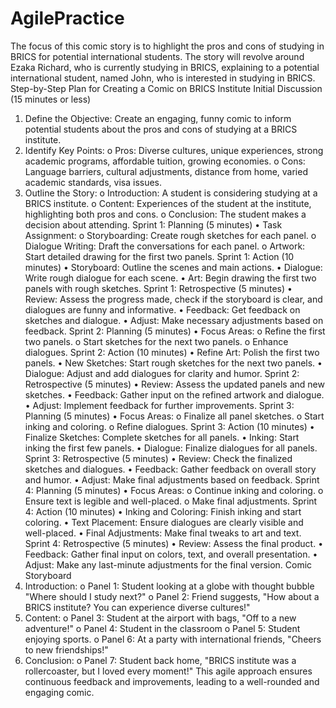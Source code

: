 # AgilePractice
The focus of this comic story is to highlight the pros and cons of studying in BRICS for potential international students. The story will revolve around Ezaka Richard, who is currently studying in BRICS, explaining to a potential international student, named John, who is interested in studying in BRICS.
Step-by-Step Plan for Creating a Comic on BRICS Institute
Initial Discussion (15 minutes or less)
1.	Define the Objective: Create an engaging, funny comic to inform potential students about the pros and cons of studying at a BRICS institute.
2.	Identify Key Points:
o	Pros: Diverse cultures, unique experiences, strong academic programs, affordable tuition, growing economies.
o	Cons: Language barriers, cultural adjustments, distance from home, varied academic standards, visa issues.
3.	Outline the Story:
o	Introduction: A student is considering studying at a BRICS institute.
o	Content: Experiences of the student at the institute, highlighting both pros and cons.
o	Conclusion: The student makes a decision about attending.
Sprint 1: Planning (5 minutes)
•	Task Assignment:
o	Storyboarding: Create rough sketches for each panel.
o	Dialogue Writing: Draft the conversations for each panel.
o	Artwork: Start detailed drawing for the first two panels.
Sprint 1: Action (10 minutes)
•	Storyboard: Outline the scenes and main actions.
•	Dialogue: Write rough dialogue for each scene.
•	Art: Begin drawing the first two panels with rough sketches.
Sprint 1: Retrospective (5 minutes)
•	Review: Assess the progress made, check if the storyboard is clear, and dialogues are funny and informative.
•	Feedback: Get feedback on sketches and dialogue.
•	Adjust: Make necessary adjustments based on feedback.
Sprint 2: Planning (5 minutes)
•	Focus Areas:
o	Refine the first two panels.
o	Start sketches for the next two panels.
o	Enhance dialogues.
Sprint 2: Action (10 minutes)
•	Refine Art: Polish the first two panels.
•	New Sketches: Start rough sketches for the next two panels.
•	Dialogue: Adjust and add dialogues for clarity and humor.
Sprint 2: Retrospective (5 minutes)
•	Review: Assess the updated panels and new sketches.
•	Feedback: Gather input on the refined artwork and dialogue.
•	Adjust: Implement feedback for further improvements.
Sprint 3: Planning (5 minutes)
•	Focus Areas:
o	Finalize all panel sketches.
o	Start inking and coloring.
o	Refine dialogues.
Sprint 3: Action (10 minutes)
•	Finalize Sketches: Complete sketches for all panels.
•	Inking: Start inking the first few panels.
•	Dialogue: Finalize dialogues for all panels.
Sprint 3: Retrospective (5 minutes)
•	Review: Check the finalized sketches and dialogues.
•	Feedback: Gather feedback on overall story and humor.
•	Adjust: Make final adjustments based on feedback.
Sprint 4: Planning (5 minutes)
•	Focus Areas:
o	Continue inking and coloring.
o	Ensure text is legible and well-placed.
o	Make final adjustments.
Sprint 4: Action (10 minutes)
•	Inking and Coloring: Finish inking and start coloring.
•	Text Placement: Ensure dialogues are clearly visible and well-placed.
•	Final Adjustments: Make final tweaks to art and text.
Sprint 4: Retrospective (5 minutes)
•	Review: Assess the final product.
•	Feedback: Gather final input on colors, text, and overall presentation.
•	Adjust: Make any last-minute adjustments for the final version.
Comic Storyboard
1.	Introduction:
o	Panel 1: Student looking at a globe with thought bubble "Where should I study next?"
o	Panel 2: Friend suggests, "How about a BRICS institute? You can experience diverse cultures!"
2.	Content:
o	Panel 3: Student at the airport with bags, "Off to a new adventure!"
o	Panel 4: Student in the classroom
o	Panel 5: Student enjoying sports.
o	Panel 6: At a party with international friends, "Cheers to new friendships!"
3.	Conclusion:
o	Panel 7: Student back home, "BRICS institute was a rollercoaster, but I loved every moment!"
This agile approach ensures continuous feedback and improvements, leading to a well-rounded and engaging comic.

